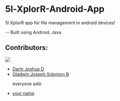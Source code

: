 # 5l-XplorR-Android-App

5l XplorR app for file management in android devices!

-- Built using Android, Java

## Contributors:

<img src="https://img.shields.io/badge/Contributors-2-brightgreen">

<ul><li><a href="https://github.com/DarinJoshua-dev">Darin Joshua D</a>

<li><a href="https://github.com/GladwinJosephSolomon">Gladwin Joseph Solomon B</a>

everyone add: <li><a href="your github link">your name</a>

